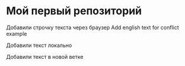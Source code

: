 # Мой первый репозиторий

Добавили строчку текста через браузер Add english text for conflict example

Добавили текст локально

Добавили текст в новой ветке
